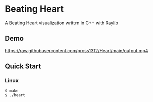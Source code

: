 # Beating Heart
A Beating Heart visualization written in C++ with [Raylib](https://www.raylib.com/)

## Demo


https://raw.githubusercontent.com/pross1312/Heart/main/output.mp4


## Quick Start

### Linux
```terminal
$ make
$ ./heart
```
